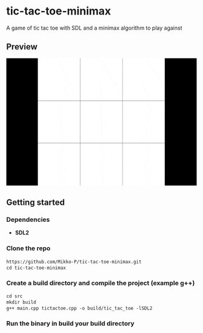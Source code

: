 # tic-tac-toe-minimax
A game of tic tac toe with SDL and a minimax algorithm to play against

## Preview
![](./preview.gif)

## Getting started

### Dependencies

- **SDL2**

### Clone the repo

```
https://github.com/Mikko-P/tic-tac-toe-minimax.git
cd tic-tac-toe-minimax
```

### Create a build directory and compile the project (example g++)

```
cd src
mkdir build
g++ main.cpp tictactoe.cpp -o build/tic_tac_toe -lSDL2
```

### Run the binary in build your build directory
